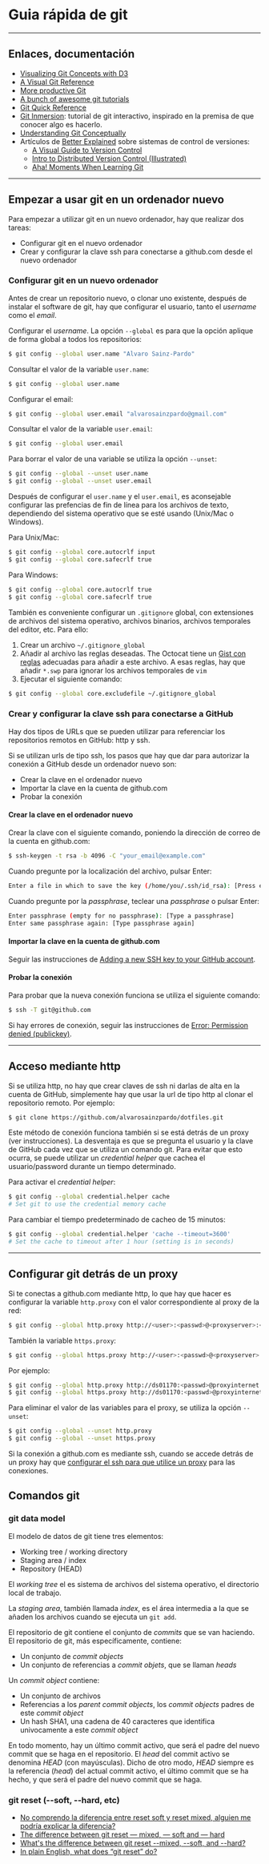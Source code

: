 # Guia rápida de git

---

## Enlaces, documentación

* [Visualizing Git Concepts with D3](http://onlywei.github.io/explain-git-with-d3/)
* [A Visual Git Reference](http://marklodato.github.io/visual-git-guide/index-en.html)
* [More productive Git](https://increment.com/open-source/more-productive-git/)
* [A bunch of awesome git tutorials](https://gist.github.com/jaseemabid/1321592)
* [Git Quick Reference](http://jonas.nitro.dk/git/quick-reference.html)
* [Git Inmersion](http://gitimmersion.com/index.html): tutorial de git interactivo, inspirado en la premisa de que conocer algo es hacerlo.
* [Understanding Git Conceptually](https://www.sbf5.com/~cduan/technical/git/)
* Artículos de [Better Explained](https://betterexplained.com/) sobre sistemas de control de versiones:
    * [A Visual Guide to Version Control](https://betterexplained.com/articles/a-visual-guide-to-version-control/)
    * [Intro to Distributed Version Control (Illustrated)](https://betterexplained.com/articles/intro-to-distributed-version-control-illustrated/)
    * [Aha! Moments When Learning Git](https://betterexplained.com/articles/aha-moments-when-learning-git/)

---

## Empezar a usar git en un ordenador nuevo

Para empezar a utilizar git en un nuevo ordenador, hay que realizar dos tareas:

* Configurar git en el nuevo ordenador
* Crear y configurar la clave ssh para conectarse a github.com desde el nuevo ordenador

### Configurar git en un nuevo ordenador

Antes de crear un repositorio nuevo, o clonar uno existente, después de instalar el software de git, hay que configurar el usuario, tanto el _username_ como el _email_.

Configurar el _username_. La opción `--global` es para que la opción aplique de forma global a todos los repositorios:

```bash
$ git config --global user.name "Alvaro Sainz-Pardo"
```

Consultar el valor de la variable `user.name`:

```bash
$ git config --global user.name
```

Configurar el email:

```bash
$ git config --global user.email "alvarosainzpardo@gmail.com"
```

Consultar el valor de la variable `user.email`:

```bash
$ git config --global user.email
```

Para borrar el valor de una variable se utiliza la opción `--unset`:
```bash
$ git config --global --unset user.name
$ git config --global --unset user.email
```

Después de configurar el `user.name` y el `user.email`, es aconsejable configurar las prefencias de fin de línea para los archivos de texto, dependiendo del sistema operativo que se esté usando (Unix/Mac o Windows).

Para Unix/Mac:
```bash
$ git config --global core.autocrlf input
$ git config --global core.safecrlf true
```

Para Windows:
```bash
$ git config --global core.autocrlf true
$ git config --global core.safecrlf true
```

También es conveniente configurar un `.gitignore` global, con extensiones de archivos del sistema operativo, archivos binarios, archivos temporales del editor, etc. Para ello:

1. Crear un archivo `~/.gitignore_global`
2. Añadir al archivo las reglas deseadas. The Octocat tiene un [Gist con reglas](https://gist.github.com/octocat/9257657) adecuadas para añadir a este archivo. A esas reglas, hay que añadir `*.swp` para ignorar los archivos temporales de `vim`
3. Ejecutar el siguiente comando:

```bash
$ git config --global core.excludefile ~/.gitignore_global
```

### Crear y configurar la clave ssh para conectarse a GitHub

Hay dos tipos de URLs que se pueden utilizar para referenciar los repositorios remotos en GitHub: http y ssh.

Si se utilizan urls de tipo ssh, los pasos que hay que dar para autorizar la conexión a GitHub desde un ordenador nuevo son:

* Crear la clave en el ordenador nuevo
* Importar la clave en la cuenta de github.com
* Probar la conexión

#### Crear la clave en el ordenador nuevo

Crear la clave con el siguiente comando, poniendo la dirección de correo de la cuenta en github.com:

```bash
$ ssh-keygen -t rsa -b 4096 -C "your_email@example.com"
```

Cuando pregunte por la localización del archivo, pulsar Enter:

```bash
Enter a file in which to save the key (/home/you/.ssh/id_rsa): [Press enter]
```

Cuando pregunte por la _passphrase_, teclear una _passphrase_ o pulsar Enter:

```bash
Enter passphrase (empty for no passphrase): [Type a passphrase]
Enter same passphrase again: [Type passphrase again]
```

#### Importar la clave en la cuenta de github.com

Seguir las instrucciones de [Adding a new SSH key to your GitHub account](https://help.github.com/articles/adding-a-new-ssh-key-to-your-github-account/).

#### Probar la conexión

Para probar que la nueva conexión funciona se utiliza el siguiente comando:

```bash
$ ssh -T git@github.com
```

Si hay errores de conexión, seguir las instrucciones de [Error: Permission denied (publickey)](https://help.github.com/articles/error-permission-denied-publickey/).

---

## Acceso mediante http

Si se utiliza http, no hay que crear claves de ssh ni darlas de alta en la cuenta de GitHub, simplemente hay que usar la url de tipo http al clonar el repositorio remoto. Por ejemplo:

```bash
$ git clone https://github.com/alvarosainzpardo/dotfiles.git
```

Este método de conexión funciona también si se está detrás de un proxy (ver instrucciones). La desventaja es que se pregunta el usuario y la clave de GitHub cada vez que se utiliza un comando git. Para evitar que esto ocurra, se puede utilizar un _credential helper_ que cachea el usuario/password durante un tiempo determinado.

Para activar el _credential helper_:

```bash
$ git config --global credential.helper cache
# Set git to use the credential memory cache
```

Para cambiar el tiempo predeterminado de cacheo de 15 minutos:

```bash
$ git config --global credential.helper 'cache --timeout=3600'
# Set the cache to timeout after 1 hour (setting is in seconds)
```

---

## Configurar git detrás de un proxy

Si te conectas a github.com mediante http, lo que hay que hacer es configurar la variable `http.proxy` con el valor correspondiente al proxy de la red:

```bash
$ git config --global http.proxy http://<user>:<passwd>@<proxyserver>:<port>/
```

También la variable `https.proxy`:

```bash
$ git config --global https.proxy http://<user>:<passwd>@<proxyserver>:<port>/
```

Por ejemplo:

```bash
$ git config --global http.proxy http://ds01170:<passwd>@proxyinternet.tesa:8080/
$ git config --global https.proxy http://ds01170:<passwd>@proxyinternet.tesa:8080/
```

Para eliminar el valor de las variables para el proxy, se utiliza la opción `--unset`:

```bash
$ git config --global --unset http.proxy
$ git config --global --unset https.proxy
```

Si la conexión a github.com es mediante ssh, cuando se accede detrás de un proxy hay que [configurar el ssh para que utilice un proxy](http://docs.alvarosainzpardo.com/ssh/#usar-ssh-detras-de-un-proxy) para las conexiones.

## Comandos git

### git data model

El modelo de datos de git tiene tres elementos:

* Working tree / working directory
* Staging area / index
* Repository (HEAD)

El _working tree_ el es sistema de archivos del sistema operativo, el directorio local de trabajo.

La _staging area_, también llamada _index_, es el área intermedia a la que se añaden los archivos cuando se ejecuta un `git add`.

El repositorio de git contiene el conjunto de _commits_ que se van haciendo. El repositorio de git, más específicamente, contiene:

* Un conjunto de _commit objects_
* Un conjunto de referencias a _commit objets_, que se llaman _heads_

Un _commit object_ contiene:

* Un conjunto de archivos
* Referencias a los _parent commit objects_, los _commit objects_ padres de este _commit object_
* Un hash SHA1, una cadena de 40 caracteres que identifica univocamente a este _commit object_

En todo momento, hay un último commit activo, que será el padre del nuevo commit que se haga en el repositorio. El _head_ del commit activo se denomina _HEAD_ (con mayúsculas). Dicho de otro modo, _HEAD_ siempre es la referencia (_head_) del actual commit activo, el último commit que se ha hecho, y que será el padre del nuevo commit que se haga.

### git reset (--soft, --hard, etc)

* [No comprendo la diferencia entre reset soft y reset mixed, alguien me podría explicar la diferencia?](https://platzi.com/discusiones/1170-git-github/321-53433eef-e76d-4620-9bad-103597d1d943/)
* [The difference between git reset — mixed, — soft and — hard](https://medium.com/@keshshen/the-difference-between-git-reset-mixed-soft-and-hard-299704b12a7a)
* [What's the difference between git reset --mixed, --soft, and --hard?](https://stackoverflow.com/questions/3528245/whats-the-difference-between-git-reset-mixed-soft-and-hard)
* [In plain English, what does “git reset” do?](https://stackoverflow.com/questions/2530060/in-plain-english-what-does-git-reset-do)
